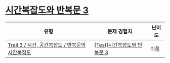 # [시간복잡도와 반복문 3](https://https://en.codetree.ai/trails/complete/curated-cards/test-time-complexity-and-for-loop-3)

|유형|문제 경험치|난이도|
|---|---|---|
|[Trail 3 / 시간, 공간복잡도 / 반복문의 시간복잡도](https://https://en.codetree.ai/trail-info/novice-high/)|[[Test]시간복잡도와 반복문 3](https://https://en.codetree.ai/trails/complete/curated-cards/test-time-complexity-and-for-loop-3/)|쉬움|

